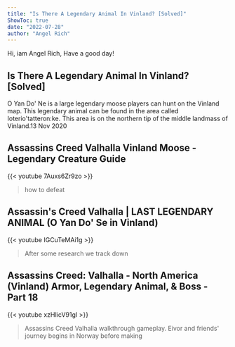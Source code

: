```yaml
---
title: "Is There A Legendary Animal In Vinland? [Solved]"
ShowToc: true 
date: "2022-07-28"
author: "Angel Rich" 
---
```


Hi, iam Angel Rich, Have a good day!
## Is There A Legendary Animal In Vinland? [Solved]
 O Yan Do' Ne is a large legendary moose players can hunt on the Vinland map. This legendary animal can be found in the area called Ioterio'tatteron:ke. This area is on the northern tip of the middle landmass of Vinland.13 Nov 2020

## Assassins Creed Valhalla Vinland Moose  - Legendary Creature Guide
{{< youtube 7Auxs6Zr9zo >}}
>how to defeat 

## Assassin's Creed Valhalla | LAST LEGENDARY ANIMAL (O Yan Do' Se in Vinland)
{{< youtube IGCuTeMAi1g >}}
>After some research we track down 

## Assassins Creed: Valhalla - North America (Vinland) Armor, Legendary Animal, & Boss  - Part 18
{{< youtube xzHIicV91gI >}}
>Assassins Creed Valhalla walkthrough gameplay. Eivor and friends' journey begins in Norway before making 


